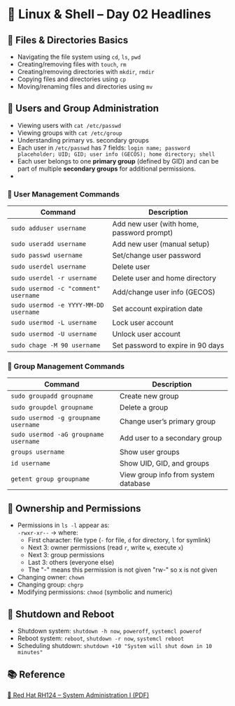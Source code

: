 # 🐧 Linux & Shell – Day 02 Headlines

## 🔹 Files & Directories Basics
- Navigating the file system using `cd`, `ls`, `pwd`
- Creating/removing files with `touch`, `rm`
- Creating/removing directories with `mkdir`, `rmdir`
- Copying files and directories using `cp`
- Moving/renaming files and directories using `mv`

## 🔹 Users and Group Administration
- Viewing users with `cat /etc/passwd`
- Viewing groups with `cat /etc/group`
- Understanding primary vs. secondary groups
- Each user in `/etc/passwd` has 7 fields: `login name; password placeholder; UID; GID; user info (GECOS); home directory; shell`
- Each user belongs to one **primary group** (defined by GID) and can be part of multiple **secondary groups** for additional permissions.
- 

### 🔹 User Management Commands

| Command | Description |
|--------|-------------|
| `sudo adduser username` | Add new user (with home, password prompt) |
| `sudo useradd username` | Add new user (manual setup) |
| `sudo passwd username` | Set/change user password |
| `sudo userdel username` | Delete user |
| `sudo userdel -r username` | Delete user and home directory |
| `sudo usermod -c "comment" username` | Add/change user info (GECOS) |
| `sudo usermod -e YYYY-MM-DD username` | Set account expiration date |
| `sudo usermod -L username` | Lock user account |
| `sudo usermod -U username` | Unlock user account |
| `sudo chage -M 90 username` | Set password to expire in 90 days |

### 🔹 Group Management Commands

| Command | Description |
|--------|-------------|
| `sudo groupadd groupname` | Create new group |
| `sudo groupdel groupname` | Delete a group |
| `sudo usermod -g groupname username` | Change user’s primary group |
| `sudo usermod -aG groupname username` | Add user to a secondary group |
| `groups username` | Show user groups |
| `id username` | Show UID, GID, and groups |
| `getent group groupname` | View group info from system database |

## 🔹 Ownership and Permissions
- Permissions in `ls -l` appear as:  
  `-rwxr-xr--` → where:
  - First character: file type (`-` for file, `d` for directory, `l` for symlink)
  - Next 3: owner permissions (read `r`, write `w`, execute `x`)
  - Next 3: group permissions
  - Last 3: others (everyone else)
  - The "-" means this permission is not given "rw-" so x is not given
- Changing owner: `chown`
- Changing group: `chgrp`
- Modifying permissions: `chmod` (symbolic and numeric)
  
## 🔹 Shutdown and Reboot
- Shutdown system: `shutdown -h now`, `poweroff`, `systemcl powerof`
- Reboot system: `reboot`, `shutdown -r now`, `systemcl reboot`
- Scheduling shutdown: `shutdown +10 "System will shut down in 10 minutes"`

## 📚 Reference  
[📘 Red Hat RH124 – System Administration I (PDF)](https://ipcompro.net/IpComPro/Training-Materials/Linux/Books/Red%20Hat%20RHCSA-RHCE%208%20-%20Offical%20Cert%20Guide/Red%20Hat%20Enterprise%20Linux%208.0%20RH124%20-%20Red%20Hat%20System%20Administration%20I.%201-2019.pdf)
